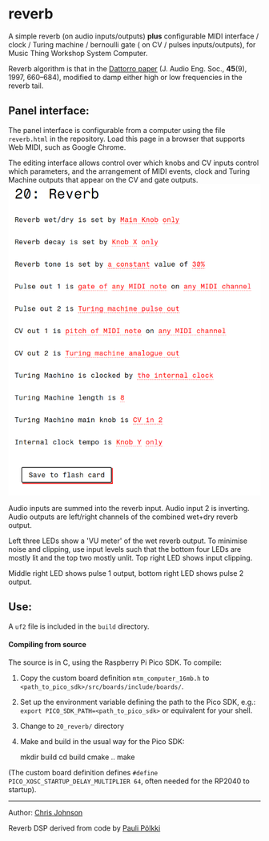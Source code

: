 # reverb

A simple reverb (on audio inputs/outputs) **plus** configurable MIDI interface / clock / Turing machine / bernoulli gate ( on CV / pulses inputs/outputs), for Music Thing Workshop System Computer.


Reverb algorithm is that in the [Dattorro paper](https://ccrma.stanford.edu/~dattorro/EffectDesignPart1.pdf) (J. Audio Eng. Soc., **45**(9), 1997, 660&ndash;684), modified to damp either high or low frequencies in the reverb tail.

## Panel interface:
The panel interface is configurable from a computer using the file `reverb.html` in the repository. Load this page in a browser that supports Web MIDI, such as Google Chrome.

The editing interface allows control over which knobs and CV inputs control which parameters, and the arrangement of MIDI events, clock and Turing Machine outputs that appear on the CV and gate outputs.
![screenshot](docs/html_control.png)

Audio inputs are summed into the reverb input. Audio input 2 is inverting. Audio outputs are left/right channels of the combined wet+dry reverb output.

Left three LEDs show a 'VU meter' of the wet reverb output. To minimise noise and clipping, use input levels such that the bottom four LEDs are mostly lit and the top two mostly unlit. Top right LED shows input clipping.

Middle right LED shows pulse 1 output, bottom right LED shows pulse 2 output. 

## Use:

A `uf2` file is included in the `build` directory.

#### Compiling from source

The source is in C, using the Raspberry Pi Pico SDK. To compile:

1. Copy the custom board definition `mtm_computer_16mb.h` to `<path_to_pico_sdk>/src/boards/include/boards/`. 

2. Set up the environment variable defining the path to the Pico SDK, e.g.:
    `export PICO_SDK_PATH=<path_to_pico_sdk>`
	or equivalent for your shell.
    
3. Change to `20_reverb/` directory

4. Make and build in the usual way for the Pico SDK:


    mkdir build
    cd build
    cmake ..
    make
    

(The custom board definition  defines `#define PICO_XOSC_STARTUP_DELAY_MULTIPLIER 64`,  often needed for the RP2040 to startup).
   
   
   
----

Author: [Chris Johnson](https://github.com/chrisgjohnson)

Reverb DSP derived from code by [Pauli Pölkki](https://github.com/el-visio/dattorro-verb ) 
